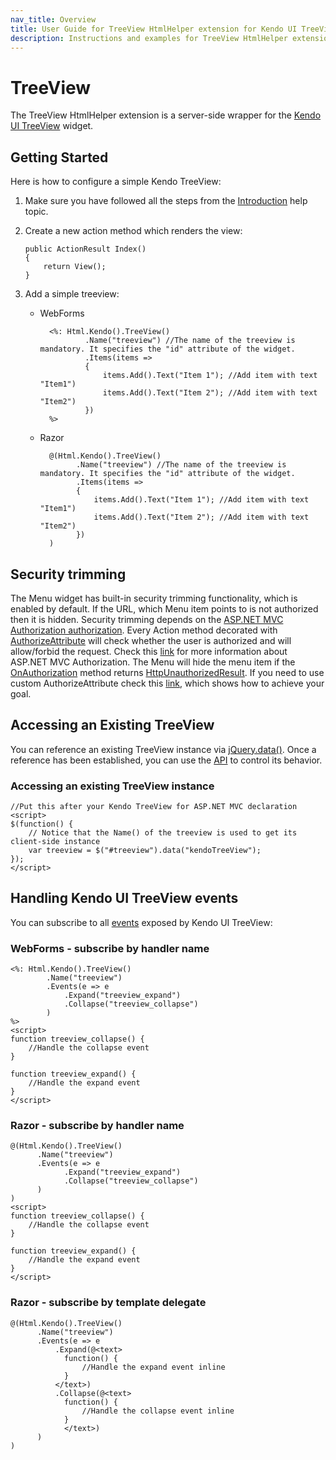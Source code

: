 ```yaml
---
nav_title: Overview
title: User Guide for TreeView HtmlHelper extension for Kendo UI TreeView widget
description: Instructions and examples for TreeView HtmlHelper extension for Kendo UI TreeView for ASP.NET MVC.
---
```


# TreeView

The TreeView HtmlHelper extension is a server-side wrapper for the [Kendo UI TreeView](/api/web/treeview) widget.

## Getting Started

Here is how to configure a simple Kendo TreeView:

1.  Make sure you have followed all the steps from the [Introduction](/getting-started/using-kendo-with/aspnet-mvc/introduction) help topic.

2.  Create a new action method which renders the view:

        public ActionResult Index()
        {
            return View();
        }
3.  Add a simple treeview:
    - WebForms

            <%: Html.Kendo().TreeView()
                    .Name("treeview") //The name of the treeview is mandatory. It specifies the "id" attribute of the widget.
                    .Items(items =>
                    {
                        items.Add().Text("Item 1"); //Add item with text "Item1")
                        items.Add().Text("Item 2"); //Add item with text "Item2")
                    })
            %>
    - Razor

            @(Html.Kendo().TreeView()
                  .Name("treeview") //The name of the treeview is mandatory. It specifies the "id" attribute of the widget.
                  .Items(items =>
                  {
                      items.Add().Text("Item 1"); //Add item with text "Item1")
                      items.Add().Text("Item 2"); //Add item with text "Item2")
                  })
            )

## Security trimming

The Menu widget has built-in security trimming functionality, which is enabled by default. If the URL, which Menu item points to is not authorized then it is hidden.
Security trimming depends on the [ASP.NET MVC Authorization authorization](http://www.asp.net/mvc/tutorials/mvc-music-store/mvc-music-store-part-7).
Every Action method decorated with [AuthorizeAttribute](http://msdn.microsoft.com/en-us/library/system.web.mvc.authorizeattribute.aspx) will check whether the user is authorized and will allow/forbid the request.
Check this [link](http://weblogs.asp.net/jgalloway/archive/2011/04/28/looking-at-how-asp-net-mvc-authorize-interacts-with-asp-net-forms-authorization.aspx)
for more information about ASP.NET MVC Authorization. The Menu will hide the menu item if the [OnAuthorization](http://msdn.microsoft.com/en-us/library/system.web.mvc.authorizeattribute.onauthorization.aspx) method returns
[HttpUnauthorizedResult](http://msdn.microsoft.com/en-us/library/system.web.mvc.httpunauthorizedresult.aspx). If you need to use custom AuthorizeAttribute check this
[link](https://github.com/telerik/kendo-examples-asp-net-mvc/tree/master/kendo-menu-with-custom-authorization-attribute), which shows how to achieve your goal.

## Accessing an Existing TreeView

You can reference an existing TreeView instance via [jQuery.data()](http://api.jquery.com/jQuery.data/).
Once a reference has been established, you can use the [API](/api/web/treeview#methods) to control its behavior.

### Accessing an existing TreeView instance

    //Put this after your Kendo TreeView for ASP.NET MVC declaration
    <script>
    $(function() {
        // Notice that the Name() of the treeview is used to get its client-side instance
        var treeview = $("#treeview").data("kendoTreeView");
    });
    </script>


## Handling Kendo UI TreeView events

You can subscribe to all [events](/api/web/treeview#events) exposed by Kendo UI TreeView:

### WebForms - subscribe by handler name

    <%: Html.Kendo().TreeView()
            .Name("treeview")
            .Events(e => e
                .Expand("treeview_expand")
                .Collapse("treeview_collapse")
            )
    %>
    <script>
    function treeview_collapse() {
        //Handle the collapse event
    }

    function treeview_expand() {
        //Handle the expand event
    }
    </script>


### Razor - subscribe by handler name

    @(Html.Kendo().TreeView()
          .Name("treeview")
          .Events(e => e
                .Expand("treeview_expand")
                .Collapse("treeview_collapse")
          )
    )
    <script>
    function treeview_collapse() {
        //Handle the collapse event
    }

    function treeview_expand() {
        //Handle the expand event
    }
    </script>


### Razor - subscribe by template delegate

    @(Html.Kendo().TreeView()
          .Name("treeview")
          .Events(e => e
              .Expand(@<text>
                function() {
                    //Handle the expand event inline
                }
              </text>)
              .Collapse(@<text>
                function() {
                    //Handle the collapse event inline
                }
                </text>)
          )
    )
